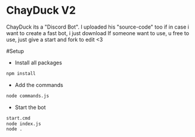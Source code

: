 # ChayDuck V2
 
ChayDuck its a "Discord Bot".
I uploaded his "source-code" too if in case i want to create a fast bot, i just download
If someone want to use, u free to use, just give a start and fork to edit <3

#Setup

- Install all packages
```sh
npm install
```
- Add the commands
```sh
node commands.js
```
- Start the bot
```sh
start.cmd
node index.js
node .
```
